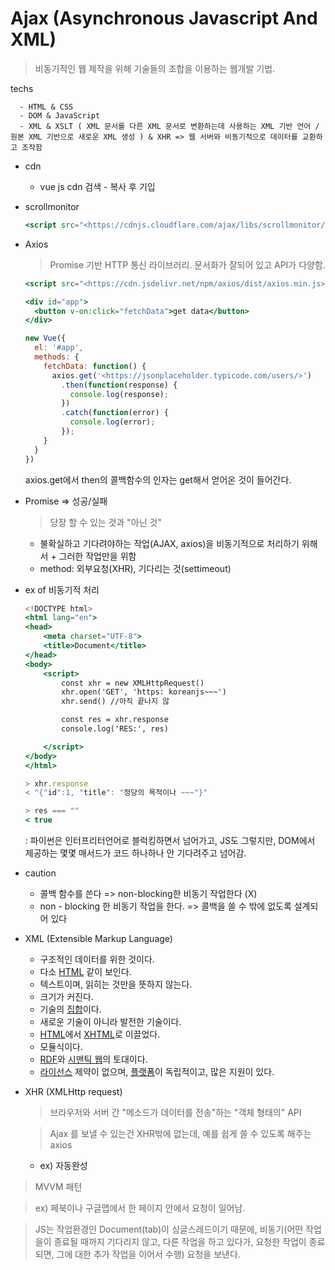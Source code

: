 # Ajax (Asynchronous Javascript And XML)

> 비동기적인 웹 제작을 위해 기술들의 조합을 이용하는 웹개발 기법.

techs

```
  - HTML & CSS
  - DOM & JavaScript
  - XML & XSLT ( XML 문서를 다른 XML 문서로 변환하는데 사용하는 XML 기반 언어 /
원본 XML 기반으로 새로운 XML 생성 ) & XHR => 웹 서버와 비동기적으로 데이터를 교환하고 조작함
```

- cdn

  - vue js cdn 검색 - 복사 후 기입

- scrollmonitor

  ```jsx
  <script src="<https://cdnjs.cloudflare.com/ajax/libs/scrollmonitor/1.2.0/scrollMonitor.js>" ></script>
  ```

- Axios

  > Promise 기반 HTTP 통신 라이브러리. 문서화가 잘되어 있고 API가 다양함.

  ```jsx
  <script src="<https://cdn.jsdelivr.net/npm/axios/dist/axios.min.js>"></script>
  ```

  ```jsx
  <div id="app">
    <button v-on:click="fetchData">get data</button>
  </div>
  ```

  ```jsx
  new Vue({
    el: '#app',
    methods: {
      fetchData: function() {
        axios.get('<https://jsonplaceholder.typicode.com/users/>')
          .then(function(response) {
            console.log(response);
          })
          .catch(function(error) {
            console.log(error);
          });
      }
    }
  })
  ```

  axios.get에서 then의 콜백함수의 인자는 get해서 얻어온 것이 들어간다.

- Promise => 성공/실패

  > 당장 할 수 있는 것과 "아닌 것"

  - 불확실하고 기다려야하는 작업(AJAX, axios)을 비동기적으로 처리하기 위해서 + 그러한 작업만을 위함
  - method: 외부요청(XHR), 기다리는 것(settimeout)

- ex of 비동기적 처리

  ```jsx
  <!DOCTYPE html>
  <html lang="en">
  <head>
      <meta charset="UTF-8">
      <title>Document</title>
  </head>
  <body>
      <script>
          const xhr = new XMLHttpRequest()
          xhr.open('GET', 'https: koreanjs~~~')
          xhr.send() //아직 끝나지 않
  
          const res = xhr.response
          console.log('RES:', res)
  
      </script>
  </body>
  </html>
  ```

  ```jsx
  > xhr.response
  < "{"id":1, "title": "정당의 목적이나 ~~~"}"
  
  > res === ""
  < true
  ```

  : 파이썬은 인터프리터언어로 블럭킹하면서 넘어가고, JS도 그렇지만, DOM에서 제공하는 몇몇 매서드가 코드 하나하나 안 기다려주고 넘어감.

- caution

  - 콜백 함수를 쓴다 => non-blocking한 비동기 작업한다 (X)
  - non - blocking 한 비동기 작업을 한다. => 콜백을 쓸 수 밖에 없도록 설계되어 있다

- XML (Extensible Markup Language)

  - 구조적인 데이터를 위한 것이다.
  - 다소 [HTML](https://ko.wikipedia.org/wiki/HTML) 같이 보인다.
  - 텍스트이며, 읽히는 것만을 뜻하지 않는다.
  - 크기가 커진다.
  - 기술의 [집합](https://ko.wikipedia.org/wiki/집합)이다.
  - 새로운 기술이 아니라 발전한 기술이다.
  - [HTML](https://ko.wikipedia.org/wiki/HTML)에서 [XHTML](https://ko.wikipedia.org/wiki/XHTML)로 이끌었다.
  - 모듈식이다.
  - [RDF](https://ko.wikipedia.org/wiki/RDF)와 [시맨틱 웹](https://ko.wikipedia.org/wiki/시맨틱_웹)의 토대이다.
  - [라이선스](https://ko.wikipedia.org/wiki/라이선스) 제약이 없으며, [플랫폼](https://ko.wikipedia.org/wiki/플랫폼)이 독립적이고, 많은 지원이 있다.

- XHR (XMLHttp request)

  > 브라우저와 서버 간 "메소드가 데이터를 전송"하는 "객체 형태의" API

  > Ajax 를 보낼 수 있는건 XHR밖에 없는데, 예를 쉽게 쓸 수 있도록 해주는 axios

  - ex) 자동완성

> MVVM 패턴

> ex) 페북이나 구글맵에서 한 페이지 안에서 요청이 일어남.

> JS는 작업환경인 Document(tab)이 싱글스레드이기 때문에, 비동기(어떤 작업을이 종료될 때까지 기다리지 않고, 다른 작업을 하고 있다가, 요청한 작업이 종료되면, 그에 대한 추가 작업을 이어서 수행) 요청을 보낸다.